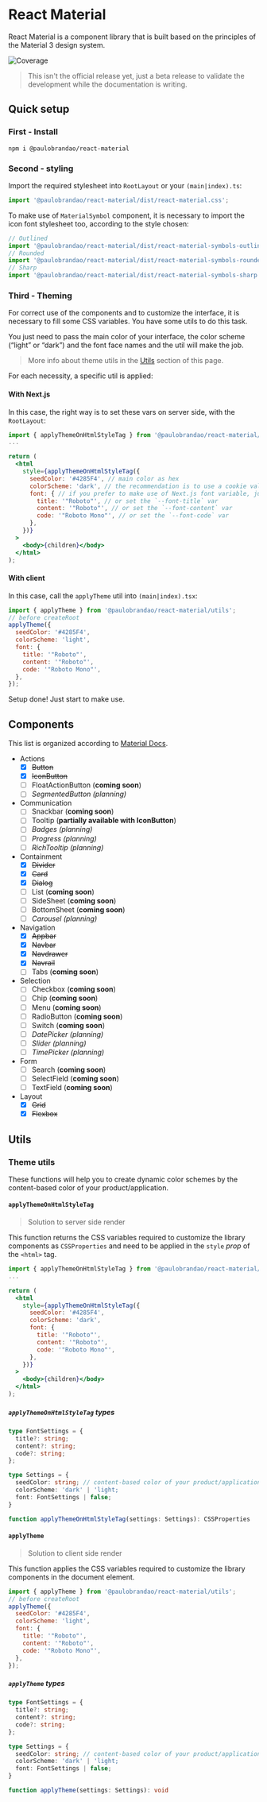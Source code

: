 # React Material

React Material is a component library that is built based on the principles of the Material 3 design system.

![Coverage](./badges.svg)

> This isn't the official release yet, just a beta release to validate the development while the documentation is writing.

## Quick setup

### First - Install

```console
npm i @paulobrandao/react-material
```

### Second - styling

Import the required stylesheet into `RootLayout` or your `(main|index).ts`:

```js
import '@paulobrandao/react-material/dist/react-material.css';
```

To make use of `MaterialSymbol` component, it is necessary to import the icon font stylesheet too, according to the style chosen:

```js
// Outlined
import '@paulobrandao/react-material/dist/react-material-symbols-outlined.css';
// Rounded
import '@paulobrandao/react-material/dist/react-material-symbols-rounded.css';
// Sharp
import '@paulobrandao/react-material/dist/react-material-symbols-sharp.css';
```

### Third - Theming

For correct use of the components and to customize the interface, it is necessary to fill some CSS variables. You have some utils to do this task.

You just need to pass the main color of your interface, the color scheme (“light” or “dark”) and the font face names and the util will make the job.

> More info about theme utils in the [Utils](#utils) section of this page.

For each necessity, a specific util is applied:

#### With Next.js

In this case, the right way is to set these vars on server side, with the `RootLayout`:

```jsx
import { applyThemeOnHtmlStyleTag } from '@paulobrandao/react-material/utils';
...

return (
  <html
    style={applyThemeOnHtmlStyleTag({
      seedColor: '#4285F4', // main color as hex
      colorScheme: 'dark', // the recommendation is to use a cookie value
      font: { // if you prefer to make use of Next.js font variable, just set `false` here
        title: '"Roboto"', // or set the `--font-title` var
        content: '"Roboto"', // or set the `--font-content` var
        code: '"Roboto Mono"', // or set the `--font-code` var
      },
    })}
  >
    <body>{children}</body>
  </html>
);
```

#### With client

In this case, call the `applyTheme` util into `(main|index).tsx`:

```jsx
import { applyTheme } from '@paulobrandao/react-material/utils';
// before createRoot
applyTheme({
  seedColor: '#4285F4',
  colorScheme: 'light',
  font: {
    title: '"Roboto"',
    content: '"Roboto"',
    code: '"Roboto Mono"',
  },
});
```

Setup done! Just start to make use.

## Components

This list is organized according to [Material Docs](https://m3.material.io/components).

- Actions
  - [x] ~~Button~~
  - [x] ~~IconButton~~
  - [ ] FloatActionButton (__coming soon__)
  - [ ] _SegmentedButton (planning)_
- Communication
  - [ ] Snackbar (__coming soon__)
  - [ ] Tooltip (__partially available with IconButton__)
  - [ ] _Badges (planning)_
  - [ ] _Progress (planning)_
  - [ ] _RichTooltip (planning)_
- Containment
  - [x] ~~Divider~~
  - [x] ~~Card~~
  - [x] ~~Dialog~~
  - [ ] List (__coming soon__)
  - [ ] SideSheet (__coming soon__)
  - [ ] BottomSheet (__coming soon__)
  - [ ] _Carousel (planning)_
- Navigation
  - [x] ~~Appbar~~
  - [x] ~~Navbar~~
  - [x] ~~Navdrawer~~
  - [x] ~~Navrail~~
  - [ ] Tabs (__coming soon__)
- Selection
  - [ ] Checkbox (__coming soon__)
  - [ ] Chip (__coming soon__)
  - [ ] Menu (__coming soon__)
  - [ ] RadioButton (__coming soon__)
  - [ ] Switch (__coming soon__)
  - [ ] _DatePicker (planning)_
  - [ ] _Slider (planning)_
  - [ ] _TimePicker (planning)_
- Form
  - [ ] Search (__coming soon__)
  - [ ] SelectField (__coming soon__)
  - [ ] TextField (__coming soon__)
- Layout
  - [x] ~~Grid~~
  - [x] ~~Flexbox~~

## Utils

### Theme utils

These functions will help you to create dynamic color schemes by the content-based color of your product/application.

#### `applyThemeOnHtmlStyleTag`

> Solution to server side render

This function returns the CSS variables required to customize the library components as `CSSProperties` and need to be applied in the `style` _prop_ of the `<html>` tag.

```jsx
import { applyThemeOnHtmlStyleTag } from '@paulobrandao/react-material/utils';
...

return (
  <html
    style={applyThemeOnHtmlStyleTag({
      seedColor: '#4285F4',
      colorScheme: 'dark',
      font: {
        title: '"Roboto"',
        content: '"Roboto"',
        code: '"Roboto Mono"',
      },
    })}
  >
    <body>{children}</body>
  </html>
);
```

##### `applyThemeOnHtmlStyleTag` types

```ts
type FontSettings = {
  title?: string;
  content?: string;
  code?: string;
};

type Settings = {
  seedColor: string; // content-based color of your product/application
  colorScheme: 'dark' | 'light;
  font: FontSettings | false;
}

function applyThemeOnHtmlStyleTag(settings: Settings): CSSProperties
```

#### `applyTheme`

> Solution to client side render

This function applies the CSS variables required to customize the library components in the document element.

```jsx
import { applyTheme } from '@paulobrandao/react-material/utils';
// before createRoot
applyTheme({
  seedColor: '#4285F4',
  colorScheme: 'light',
  font: {
    title: '"Roboto"',
    content: '"Roboto"',
    code: '"Roboto Mono"',
  },
});
```

##### `applyTheme` types

```ts
type FontSettings = {
  title?: string;
  content?: string;
  code?: string;
};

type Settings = {
  seedColor: string; // content-based color of your product/application
  colorScheme: 'dark' | 'light;
  font: FontSettings | false;
}

function applyTheme(settings: Settings): void
```
